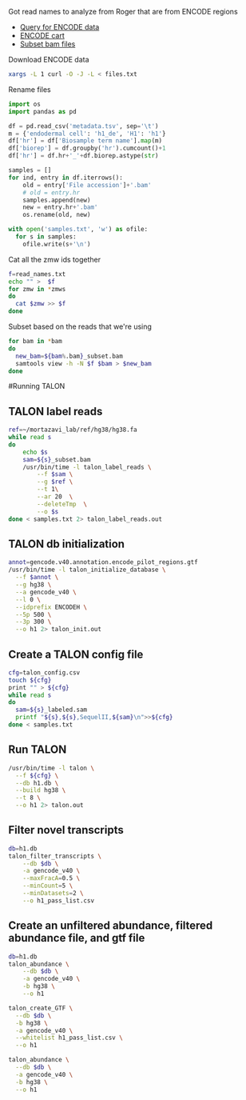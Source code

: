 Got read names to analyze from Roger that are from ENCODE regions

* [Query for ENCODE data](https://www.encodeproject.org/search/?searchTerm=lrgasp&type=Experiment&assay_title=long+read+RNA-seq&replicates.library.biosample.donor.organism.scientific_name=Homo+sapiens&biosample_ontology.term_name=H1&biosample_ontology.term_name=endodermal+cell&files.platform.term_name=Pacific+Biosciences+Sequel+II&replicates.library.nucleic_acid_term_name=polyadenylated+mRNA)
* [ENCODE cart](https://www.encodeproject.org/carts/2a400711-709e-4167-a65a-4d1da2e4a4fc/)
* [Subset bam files](https://drive.google.com/drive/folders/1wRoUicPTH3-h6SeuUI7t23aFQ7A2RcWI?usp=sharing)


Download ENCODE data
```bash
xargs -L 1 curl -O -J -L < files.txt
```

Rename files
```python
import os
import pandas as pd

df = pd.read_csv('metadata.tsv', sep='\t')
m = {'endodermal cell': 'h1_de', 'H1': 'h1'}
df['hr'] = df['Biosample term name'].map(m)
df['biorep'] = df.groupby('hr').cumcount()+1
df['hr'] = df.hr+'_'+df.biorep.astype(str)

samples = []
for ind, entry in df.iterrows():
    old = entry['File accession']+'.bam'
    # old = entry.hr
    samples.append(new)
    new = entry.hr+'.bam'
    os.rename(old, new)

with open('samples.txt', 'w') as ofile:
  for s in samples:
    ofile.write(s+'\n')
```

Cat all the zmw ids together
```bash
f=read_names.txt
echo "" >  $f
for zmw in *zmws
do
  cat $zmw >> $f
done
```

Subset based on the reads that we're using
```bash
for bam in *bam
do
  new_bam=${bam%.bam}_subset.bam
  samtools view -h -N $f $bam > $new_bam
done
```

#Running TALON

## TALON label reads
```bash
ref=~/mortazavi_lab/ref/hg38/hg38.fa
while read s
do
    echo $s
    sam=${s}_subset.bam
    /usr/bin/time -l talon_label_reads \
        --f $sam \
        --g $ref \
        --t 1\
        --ar 20  \
        --deleteTmp  \
        --o $s
done < samples.txt 2> talon_label_reads.out
```

## TALON db initialization
```bash
annot=gencode.v40.annotation.encode_pilot_regions.gtf
/usr/bin/time -l talon_initialize_database \
  --f $annot \
  --g hg38 \
  --a gencode_v40 \
  --l 0 \
  --idprefix ENCODEH \
  --5p 500 \
  --3p 300 \
  --o h1 2> talon_init.out
```

## Create a TALON config file
```bash
cfg=talon_config.csv
touch ${cfg}
print "" > ${cfg}
while read s
do
  sam=${s}_labeled.sam
  printf "${s},${s},SequelII,${sam}\n">>${cfg}
done < samples.txt
```

## Run TALON
```bash
/usr/bin/time -l talon \
  --f ${cfg} \
  --db h1.db \
  --build hg38 \
  --t 8 \
  --o h1 2> talon.out
```

## Filter novel transcripts
```bash
db=h1.db
talon_filter_transcripts \
    --db $db \
    -a gencode_v40 \
    --maxFracA=0.5 \
    --minCount=5 \
    --minDatasets=2 \
    --o h1_pass_list.csv
```

## Create an unfiltered abundance, filtered abundance file, and gtf file
```bash
db=h1.db
talon_abundance \
    --db $db \
    -a gencode_v40 \
    -b hg38 \
    --o h1

talon_create_GTF \
  --db $db \
  -b hg38 \
  -a gencode_v40 \
  --whitelist h1_pass_list.csv \
  --o h1

talon_abundance \
  --db $db \
  -a gencode_v40 \
  -b hg38 \
  --o h1
```
